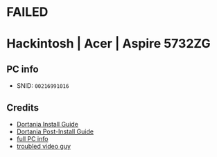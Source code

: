 # FAILED 

# Hackintosh | Acer | Aspire 5732ZG

## PC info
- SNID: `00216991016`

## Credits
 - [Dortania Install Guide](https://dortania.github.io/OpenCore-Install-Guide/)
 - [Dortania Post-Install Guide](https://dortania.github.io/OpenCore-Post-Install/)
 - [full PC info](https://icecat.it/en/p/acer/lx.pmy02.008/notebook-portatili-Aspire+5732Z-443G32Mn-4555710.html)
 - [troubled video guy](https://www.youtube.com/watch?v=_4VfmPE21Uo)
